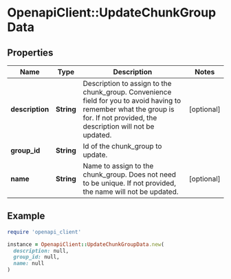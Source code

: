 # OpenapiClient::UpdateChunkGroupData

## Properties

| Name | Type | Description | Notes |
| ---- | ---- | ----------- | ----- |
| **description** | **String** | Description to assign to the chunk_group. Convenience field for you to avoid having to remember what the group is for. If not provided, the description will not be updated. | [optional] |
| **group_id** | **String** | Id of the chunk_group to update. |  |
| **name** | **String** | Name to assign to the chunk_group. Does not need to be unique. If not provided, the name will not be updated. | [optional] |

## Example

```ruby
require 'openapi_client'

instance = OpenapiClient::UpdateChunkGroupData.new(
  description: null,
  group_id: null,
  name: null
)
```

